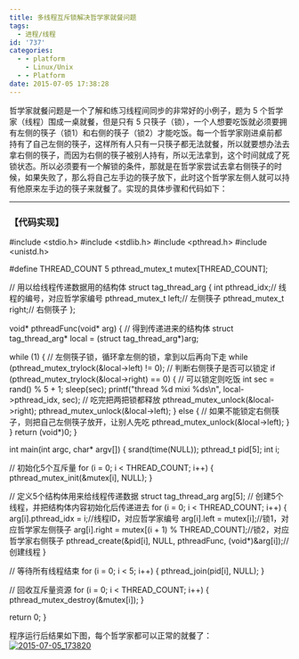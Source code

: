 ```yaml
---
title: 多线程互斥锁解决哲学家就餐问题
tags:
  - 进程/线程
id: '737'
categories:
  - - platform
    - Linux/Unix
  - - Platform
date: 2015-07-05 17:38:28
---
```


哲学家就餐问题是一个了解和练习线程间同步的非常好的小例子，题为 5 个哲学家（线程）围成一桌就餐，但是只有 5 只筷子（锁），一个人想要吃饭就必须要拥有左侧的筷子（锁1）和右侧的筷子（锁2）才能吃饭。每一个哲学家刚进桌前都持有了自己左侧的筷子，这样所有人只有一只筷子都无法就餐，所以就要想办法去拿右侧的筷子，而因为右侧的筷子被别人持有，所以无法拿到，这个时间就成了死锁状态。所以必须要有一个解锁的条件，那就是在哲学家尝试去拿右侧筷子的时候，如果失败了，那么将自己左手边的筷子放下，此时这个哲学家左侧人就可以持有他原来左手边的筷子来就餐了。实现的具体步骤和代码如下：
<!-- more -->
* * *

### 【代码实现】

#include <stdio.h>
#include <stdlib.h>
#include <pthread.h>
#include <unistd.h>

#define THREAD\_COUNT 5
pthread\_mutex\_t mutex\[THREAD\_COUNT\];

// 用以给线程传递数据用的结构体
struct tag\_thread\_arg
{
int pthread\_idx;// 线程的编号，对应哲学家编号
pthread\_mutex\_t left;// 左侧筷子
pthread\_mutex\_t right;// 右侧筷子
};

void\* pthreadFunc(void\* arg)
{
// 得到传递进来的结构体
struct tag\_thread\_arg\* local = 
(struct tag\_thread\_arg\*)arg;

while (1)
{
// 左侧筷子锁，循环拿左侧的锁，拿到以后再向下走
while (pthread\_mutex\_trylock(&local->left) != 0);
// 判断右侧筷子是否可以锁定
if (pthread\_mutex\_trylock(&local->right) == 0)
{
// 可以锁定则吃饭
int sec = rand() % 5 + 1;
sleep(sec);
printf("thread %d mixi %ds\\n", local->pthread\_idx, sec);
// 吃完把两把锁都释放
pthread\_mutex\_unlock(&local->right);
pthread\_mutex\_unlock(&local->left);
}
else
{
// 如果不能锁定右侧筷子，则把自己左侧筷子放开，让别人先吃
pthread\_mutex\_unlock(&local->left);
}
}
return (void\*)0;
}

int main(int argc, char\* argv\[\])
{
srand(time(NULL));
pthread\_t pid\[5\];
int i;

// 初始化5个互斥量
for (i = 0; i < THREAD\_COUNT; i++)
{
pthread\_mutex\_init(&mutex\[i\], NULL);
}

// 定义5个结构体用来给线程传递数据
struct tag\_thread\_arg arg\[5\];
// 创建5个线程，并把结构体内容初始化后传递进去
for (i = 0; i < THREAD\_COUNT; i++)
{
arg\[i\].pthread\_idx = i;//线程ID，对应哲学家编号
arg\[i\].left = mutex\[i\];//锁1，对应哲学家左侧筷子
arg\[i\].right = mutex\[(i + 1) % THREAD\_COUNT\];//锁2，对应哲学家右侧筷子
pthread\_create(&pid\[i\], NULL, pthreadFunc, (void\*)&arg\[i\]);// 创建线程
}

// 等待所有线程结束
for (i = 0; i < 5; i++)
{
pthread\_join(pid\[i\], NULL);
}

// 回收互斥量资源
for (i = 0; i < THREAD\_COUNT; i++)
{
pthread\_mutex\_destroy(&mutex\[i\]);
}

return 0;
}

程序运行后结果如下图，每个哲学家都可以正常的就餐了： [![2015-07-05_173820](http://www.mycode.net.cn/wp-content/uploads/2015/07/2015-07-05_173820.png)](http://www.mycode.net.cn/wp-content/uploads/2015/07/2015-07-05_173820.png)
